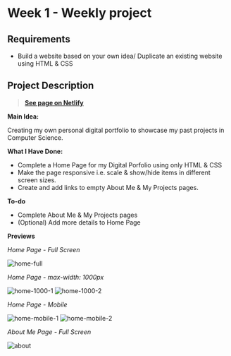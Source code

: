 # Week 1 - Weekly project

## Requirements

- Build a website based on your own idea/ Duplicate an existing website using HTML & CSS

## Project Description

> **[See page on Netlify](https://mina-portfolio.netlify.app/)**

**Main Idea:**

Creating my own personal digital portfolio to showcase my past projects in Computer Science.

**What I Have Done:**

- Complete a Home Page for my Digital Porfolio using only HTML & CSS
- Make the page responsive i.e. scale & show/hide items in different screen sizes.
- Create and add links to empty About Me & My Projects pages.

**To-do**

- Complete About Me & My Projects pages
- (Optional) Add more details to Home Page

**Previews**

_Home Page - Full Screen_

![home-full](assets/previews/home-full.png)

_Home Page - max-width: 1000px_

![home-1000-1](assets/previews/home-1000-1.png)
![home-1000-2](assets/previews/home-1000-2.png)

_Home Page - Mobile_

![home-mobile-1](assets/previews/home-mobile-1.png)
![home-mobile-2](assets/previews/home-mobile-2.png)

_About Me Page - Full Screen_

![about](assets/previews/about-full.png)
